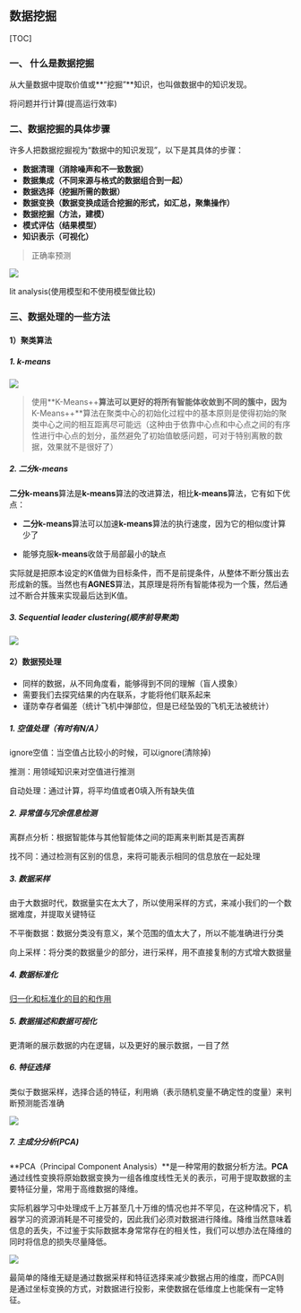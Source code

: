 ## 数据挖掘

[TOC]

### 一、 什么是数据挖掘

从大量数据中提取价值或**“挖掘”**知识，也叫做数据中的知识发现。

将问题并行计算(提高运行效率)

### 二、数据挖掘的具体步骤

许多人把数据挖掘视为“数据中的知识发现”，以下是其具体的步骤：

- **数据清理（消除噪声和不一致数据）**
- **数据集成（不同来源与格式的数据组合到一起）**
- **数据选择（挖掘所需的数据）**
- **数据变换（数据变换成适合挖掘的形式，如汇总，聚集操作）**
- **数据挖掘（方法，建模）**
- **模式评估（结果模型）**
- **知识表示（可视化）**

> 正确率预测  

![](https://cdn.jsdelivr.net/gh/Mark-Zhangbinghan/QG_Summer_Camp@main/picture/202407270027312.png)

lit analysis(使用模型和不使用模型做比较)



### 三、数据处理的一些方法

#### 1）聚类算法

##### 1. k-means

![](https://cdn.jsdelivr.net/gh/Mark-Zhangbinghan/QG_Summer_Camp@main/picture/202407271137029.png)

> 使用**K-Means++**算法可以更好的将所有智能体收敛到不同的簇中，因为**K-Means++**算法在聚类中心的初始化过程中的基本原则是使得初始的聚类中心之间的相互距离尽可能远（这种由于依靠中心点和中心点之间的有序性进行中心点的划分，虽然避免了初始值敏感问题，可对于特别离散的数据，效果就不是很好了）



##### 2. 二分k-means

**二分k-means**算法是**k-means**算法的改进算法，相比**k-means**算法，它有如下优点：

- **二分k-means**算法可以加速**k-means**算法的执行速度，因为它的相似度计算少了

- 能够克服**k-means**收敛于局部最小的缺点

实际就是把原本设定的K值做为目标条件，而不是前提条件，从整体不断分簇出去形成新的簇。当然也有**AGNES**算法，其原理是将所有智能体视为一个簇，然后通过不断合并簇来实现最后达到K值。



##### 3. Sequential leader clustering(顺序前导聚类)

![](https://cdn.jsdelivr.net/gh/Mark-Zhangbinghan/QG_Summer_Camp@main/picture/202407271208156.png)

#### 2）数据预处理

- 同样的数据，从不同角度看，能够得到不同的理解（盲人摸象）
- 需要我们去探究结果的内在联系，才能将他们联系起来
- 谨防幸存者偏差（统计飞机中弹部位，但是已经坠毁的飞机无法被统计）

##### 1. 空值处理（有时有N/A）

ignore空值：当空值占比较小的时候，可以ignore(清除掉)

推测：用领域知识来对空值进行推测

自动处理：通过计算，将平均值或者0填入所有缺失值

##### 2. 异常值与冗余信息检测

离群点分析：根据智能体与其他智能体之间的距离来判断其是否离群

找不同：通过检测有区别的信息，来将可能表示相同的信息放在一起处理

##### 3. 数据采样

由于大数据时代，数据量实在太大了，所以使用采样的方式，来减小我们的一个数据难度，并提取关键特征

不平衡数据：数据分类没有意义，某个范围的值太大了，所以不能准确进行分类

向上采样：将分类的数据量少的部分，进行采样，用不直接复制的方式增大数据量

##### 4. 数据标准化

[归一化和标准化的目的和作用](C:\Users\24468\Desktop\QG人工智能组\Python学习\Python笔记\归一化和标准化的目的和作用.md)

##### 5. 数据描述和数据可视化

更清晰的展示数据的内在逻辑，以及更好的展示数据，一目了然

##### 6. 特征选择

类似于数据采样，选择合适的特征，利用熵（表示随机变量不确定性的度量）来判断预测能否准确

![](https://cdn.jsdelivr.net/gh/Mark-Zhangbinghan/QG_Summer_Camp@main/picture/202407271737810.png)

##### 7. 主成分分析(PCA)

**PCA（Principal Component Analysis）**是一种常用的数据分析方法。**PCA**通过线性变换将原始数据变换为一组各维度线性无关的表示，可用于提取数据的主要特征分量，常用于高维数据的降维。

实际机器学习中处理成千上万甚至几十万维的情况也并不罕见，在这种情况下，机器学习的资源消耗是不可接受的，因此我们必须对数据进行降维。降维当然意味着信息的丢失，不过鉴于实际数据本身常常存在的相关性，我们可以想办法在降维的同时将信息的损失尽量降低。

![](https://cdn.jsdelivr.net/gh/Mark-Zhangbinghan/QG_Summer_Camp@main/picture/202407281035538.png)

最简单的降维无疑是通过数据采样和特征选择来减少数据占用的维度，而PCA则是通过坐标变换的方式，对数据进行投影，来使数据在低维度上也能保有一定特征。
